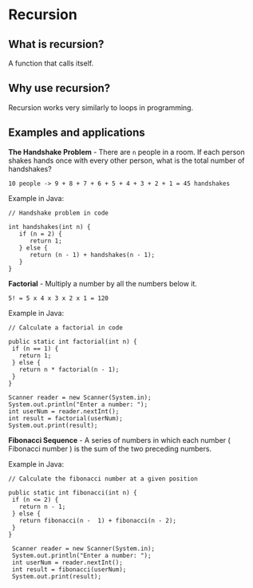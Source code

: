 # Recursion

## What is recursion?

A function that calls itself.

## Why use recursion?

Recursion works very similarly to loops in programming.

## Examples and applications

**The Handshake Problem** - There are `n` people in a room. If each person shakes hands once with every other person, what is the total number of handshakes?

`10 people -> 9 + 8 + 7 + 6 + 5 + 4 + 3 + 2 + 1 = 45 handshakes`

Example in Java:

```
// Handshake problem in code

int handshakes(int n) {
   if (n = 2) {
      return 1;
   } else {
      return (n - 1) + handshakes(n - 1);
   }
}
```
**Factorial** - Multiply a number by all the numbers below it.

`5! = 5 x 4 x 3 x 2 x 1 = 120`

Example in Java:

```
// Calculate a factorial in code

public static int factorial(int n) {
 if (n == 1) {
   return 1;
 } else {
   return n * factorial(n - 1);
 }
}

Scanner reader = new Scanner(System.in);
System.out.println("Enter a number: ");
int userNum = reader.nextInt();
int result = factorial(userNum);
System.out.print(result);
```

**Fibonacci Sequence** - A series of numbers in which each number ( Fibonacci number ) is the sum of the two preceding numbers.

Example in Java:

```
// Calculate the fibonacci number at a given position

public static int fibonacci(int n) {
 if (n <= 2) {
   return n - 1;
 } else {
   return fibonacci(n -  1) + fibonacci(n - 2);
 }
}

 Scanner reader = new Scanner(System.in);
 System.out.println("Enter a number: ");
 int userNum = reader.nextInt();
 int result = fibonacci(userNum);
 System.out.print(result);
```

